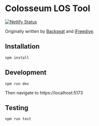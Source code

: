 # Colosseum LOS Tool

[![Netlify Status](https://api.netlify.com/api/v1/badges/a1378f9d-de1e-415d-9cda-860dcbbb21ab/deploy-status)](https://app.netlify.com/sites/osrs-colosseum/deploys)

Originally written by [Backseat](https://bistools.github.io/inferno.html) and [iFreedive](https://ifreedive-osrs.github.io/).

## Installation

    npm install

## Development

    npm run dev

Then navigate to https://localhost:5173

## Testing

    npm run test
